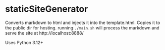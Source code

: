 # staticSiteGenerator

Converts markdown to html and injects it into the template.html. Copies it to the public dir for hosting.
running `./main.sh` will process the markdown and serve the site at http://localhost:8888/

Uses Python 3.12+